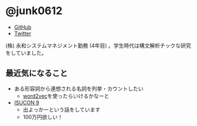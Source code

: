 # @junk0612

* [GitHub](https://github.com/junk0612)
* [Twitter](https://twitter.com/junk0612)

(株) 永和システムマネジメント勤務 (4年目) 。学生時代は構文解析チックな研究をしていました。

## 最近気になること

- ある形容詞から連想される名詞を列挙・カウントしたい
    - [word2vec](https://github.com/dav/word2vec)を使ったらいけるかなーと
- [ISUCON 9](http://isucon.net/)
    - 出よっかーという話をしています
    - 100万円欲しい！
